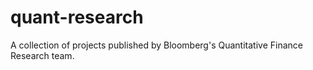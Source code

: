 # quant-research
A collection of projects published by Bloomberg's Quantitative Finance Research team.
